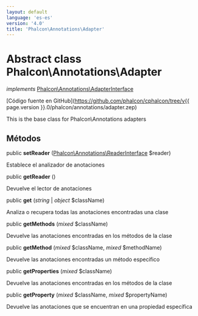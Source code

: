 ```yaml
---
layout: default
language: 'es-es'
version: '4.0'
title: 'Phalcon\Annotations\Adapter'
---
```


# Abstract class **Phalcon\Annotations\Adapter**

*implements* [Phalcon\Annotations\AdapterInterface](Phalcon_Annotations_AdapterInterface)

[Código fuente en GitHub](https://github.com/phalcon/cphalcon/tree/v{{ page.version }}.0/phalcon/annotations/adapter.zep)

This is the base class for Phalcon\Annotations adapters

## Métodos

public **setReader** ([Phalcon\Annotations\ReaderInterface](Phalcon_Annotations_ReaderInterface) $reader)

Establece el analizador de anotaciones

public **getReader** ()

Devuelve el lector de anotaciones

public **get** (*string* | *object* $className)

Analiza o recupera todas las anotaciones encontradas una clase

public **getMethods** (*mixed* $className)

Devuelve las anotaciones encontradas en los métodos de la clase

public **getMethod** (*mixed* $className, *mixed* $methodName)

Devuelve las anotaciones encontradas un método específico

public **getProperties** (*mixed* $className)

Devuelve las anotaciones encontradas en los métodos de la clase

public **getProperty** (*mixed* $className, *mixed* $propertyName)

Devuelve las anotaciones que se encuentran en una propiedad específica